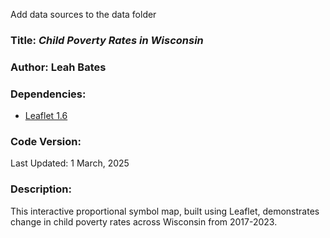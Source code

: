 Add data sources to the data folder
### **Title:** *Child Poverty Rates in Wisconsin*

### **Author:** Leah Bates

### **Dependencies:**
* [Leaflet 1.6](https://leafletjs.com/reference-1.6.0.html)

### **Code Version:**
Last Updated: 1 March, 2025

### **Description:**
This interactive proportional symbol map, built using Leaflet, demonstrates change in child poverty rates across Wisconsin from 2017-2023.
